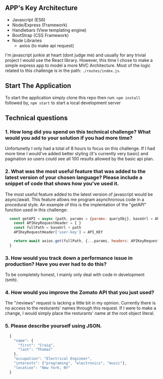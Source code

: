 ## APP's Key Architecture 
* Javascript (ES6)
* Node/Express (Framework)
* Handlebars (View templating engine)
* BootStrap (CSS Framework)
* Node Libraries
  - axios (to make api request)

I'm javascript junkie at heart (dont judge me) and usually for any trivial project I would use the React library. However, this time I chose to make a simple express app to model a more MVC Architecture. Most of the logic related to this challenge is in the path: `./routes/index.js`.

## Start The Application

To start the application simply clone this repo then run:
`npm install` followed by,
`npm start` to start a local development server

## Technical questions

### 1. How long did you spend on this technical challenge? What would you add to your solution if you had more time?

Unfortunetly I only had a total of 8 hours to focus on this challenge. If I had more time I would've added better styling (it's currently very basic) and pagination so users could see all 100 results allowed by the basic api plan.

### 2. What was the most useful feature that was added to the latest version of your chosen language? Please include a snippet of code that shows how you've used it.

The most useful feature added to the latest version of javascript would be async/await. This feature allows me program asynchronous code in a procedural style. An example of this is the implentation of the "getAPI" function used in this challenge:
```javascript
  const getAPI = async (path, params = {params: queryObj}, baseUrl = API_URL) => {
    const APIKeyRequestHeader = { }
    const fullPath = baseUrl + path
    APIKeyRequestHeader['user-key'] = API_KEY

    return await axios.get(fullPath, {...params, headers: APIKeyRequestHeader} )
  }
```
### 3. How would you track down a performance issue in production? Have you ever had to do this?

To be completely honest, I mainly only deal with code in development (smh).

### 4. How would you improve the Zomato API that you just used?

The "/reviews" request is lacking a little bit in my opinion. Currently there is no access to the resturants' names through this request. If I were to make a change, I would simply place the resturants' name at the root object literal.

### 5. Please describe yourself using JSON.
```javascript
  {
    "name": {
      "first": "Craig",
      "last": "Thomas"
    },
    "occupation": "Electrical Engineer",
    "interests": ["programing", "electronics", "music"],
    "location": "New York, NY"
  }
```